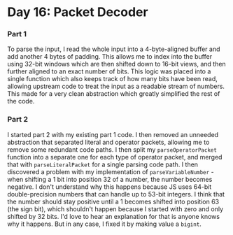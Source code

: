 # Day 16: Packet Decoder

### Part 1
To parse the input, I read the whole input into a 4-byte-aligned buffer and add another 4 bytes of padding. This allows me to index into the buffer using 32-bit windows which are then shifted down to 16-bit views, and then further aligned to an exact number of bits. This logic was placed into a single function which also keeps track of how many bits have been read, allowing upstream code to treat the input as a readable stream of numbers. This made for a very clean abstraction which greatly simplified the rest of the code.

### Part 2
I started part 2 with my existing part 1 code. I then removed an unneeded abstraction that separated literal and operator packets, allowing me to remove some redundant code paths. I then split my `parseOperatorPacket` function into a separate one for each type of operator packet, and merged that with `parseLiteralPacket` for a single parsing code path. I then discovered a problem with my implementation of `parseVariableNumber` - when shifting a 1 bit into position 32 of a number, the number becomes negative. I don't understand why this happens because JS uses 64-bit double-precision numbers that can handle up to 53-bit integers. I think that the number should stay positive until a 1 becomes shifted into position 63 (the sign bit), which shouldn't happen because I started with zero and only shifted by 32 bits. I'd love to hear an explanation for that is anyone knows why it happens. But in any case, I fixed it by making value a `bigint`.